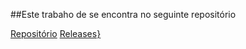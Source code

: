 ##Este trabaho de se encontra no seguinte repositório

[Repositório](https://github.com/luigidcsoares/opt-tasks)
[Releases}](https://github.com/luigidcsoares/opt-tasks/releases)